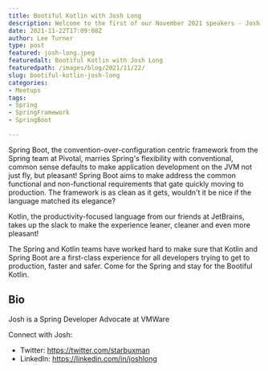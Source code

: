 ```yaml
---
title: Bootiful Kotlin with Josh Long
description: Welcome to the first of our November 2021 speakers - Josh Long
date: 2021-11-22T17:09:08Z
author: Lee Turner
type: post
featured: josh-long.jpeg
featuredalt: Bootiful Kotlin with Josh Long
featuredpath: /images/blog/2021/11/22/
slug: bootiful-kotlin-josh-long
categories:
- Meetups
tags:
- Spring
- SpringFramework
- SpringBoot

---
```


Spring Boot, the convention-over-configuration centric framework from the Spring team at Pivotal, marries Spring's flexibility with conventional, common sense defaults to make application development on the JVM not just fly, but pleasant! Spring Boot aims to make address the common functional and non-functional requirements that gate quickly moving to production. The framework is as clean as it gets, wouldn't it be nice if the language matched its elegance?

Kotlin, the productivity-focused language from our friends at JetBrains, takes up the slack to make the experience leaner, cleaner and even more pleasant!

The Spring and Kotlin teams have worked hard to make sure that Kotlin and Spring Boot are a first-class experience for all developers trying to get to production, faster and safer. Come for the Spring and stay for the Bootiful Kotlin.

## Bio

Josh is a Spring Developer Advocate at VMWare

Connect with Josh:

* Twitter: https://twitter.com/starbuxman
* LinkedIn: https://linkedin.com/in/joshlong
